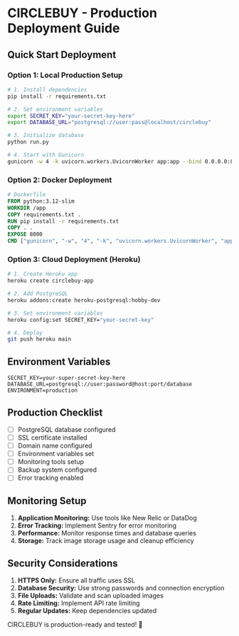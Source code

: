 # CIRCLEBUY - Production Deployment Guide

## Quick Start Deployment

### Option 1: Local Production Setup
```bash
# 1. Install dependencies
pip install -r requirements.txt

# 2. Set environment variables
export SECRET_KEY="your-secret-key-here"
export DATABASE_URL="postgresql://user:pass@localhost/circlebuy"

# 3. Initialize database
python run.py

# 4. Start with Gunicorn
gunicorn -w 4 -k uvicorn.workers.UvicornWorker app:app --bind 0.0.0.0:8000
```

### Option 2: Docker Deployment
```dockerfile
# Dockerfile
FROM python:3.12-slim
WORKDIR /app
COPY requirements.txt .
RUN pip install -r requirements.txt
COPY . .
EXPOSE 8000
CMD ["gunicorn", "-w", "4", "-k", "uvicorn.workers.UvicornWorker", "app:app", "--bind", "0.0.0.0:8000"]
```

### Option 3: Cloud Deployment (Heroku)
```bash
# 1. Create Heroku app
heroku create circlebuy-app

# 2. Add PostgreSQL
heroku addons:create heroku-postgresql:hobby-dev

# 3. Set environment variables
heroku config:set SECRET_KEY="your-secret-key"

# 4. Deploy
git push heroku main
```

## Environment Variables
```env
SECRET_KEY=your-super-secret-key-here
DATABASE_URL=postgresql://user:password@host:port/database
ENVIRONMENT=production
```

## Production Checklist
- [ ] PostgreSQL database configured
- [ ] SSL certificate installed
- [ ] Domain name configured
- [ ] Environment variables set
- [ ] Monitoring tools setup
- [ ] Backup system configured
- [ ] Error tracking enabled

## Monitoring Setup
1. **Application Monitoring:** Use tools like New Relic or DataDog
2. **Error Tracking:** Implement Sentry for error monitoring
3. **Performance:** Monitor response times and database queries
4. **Storage:** Track image storage usage and cleanup efficiency

## Security Considerations
1. **HTTPS Only:** Ensure all traffic uses SSL
2. **Database Security:** Use strong passwords and connection encryption
3. **File Uploads:** Validate and scan uploaded images
4. **Rate Limiting:** Implement API rate limiting
5. **Regular Updates:** Keep dependencies updated

CIRCLEBUY is production-ready and tested! 🚀